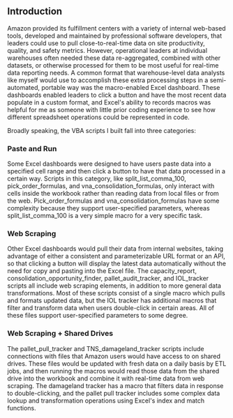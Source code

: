 ## Introduction
Amazon provided its fulfillment centers with a variety of internal web-based tools, developed and maintained by professional software developers, that leaders could use to pull close-to-real-time data on site productivity, quality, and safety metrics.  However, operational leaders at individual warehouses often needed these data re-aggregated, combined with other datasets, or otherwise processed for them to be most useful for real-time data reporting needs.  A common format that warehouse-level data analysts like myself would use to accomplish these extra processing steps in a semi-automated, portable way was the macro-enabled Excel dashboard.  These dashboards enabled leaders to click a button and have the most recent data populate in a custom format, and Excel's ability to records macros was helpful for me as someone with little prior coding experience to see how different spreadsheet operations could be represented in code.

Broadly speaking, the VBA scripts I built fall into three categories:

### Paste and Run
Some Excel dashboards were designed to have users paste data into a specified cell range and then click a button to have that data processed in a certain way.  Scripts in this category, like split_list_comma_100, pick_order_formulas, and vna_consolidation_formulas, only interact with cells inside the workbook rather than reading data from local files or from the web.  Pick_order_formulas and vna_consolidation_formulas have some complexity because they support user-specified parameters, whereas split_list_comma_100 is a very simple macro for a very specific task.

### Web Scraping
Other Excel dashboards would pull their data from internal websites, taking advantage of either a consistent and parameterizable URL format or an API, so that clicking a button will display the latest data automatically without the need for copy and pasting into the Excel file.  The capacity_report, consolidation_opportunity_finder, pallet_audit_tracker, and IOL_tracker scripts all include web scraping elements, in addition to more general data transformations. Most of these scripts consist of a single macro which pulls and formats updated data, but the IOL tracker has additional macros that filter and transform data when users double-click in certain areas.  All of these files support user-specified parameters to some degree.

### Web Scraping + Shared Drives
The pallet_pull_tracker and TNS_damageland_tracker scripts include connections with files that Amazon users would have access to on shared drives.  These files would be updated with fresh data on a daily basis by ETL jobs, and then running the macros would read those data from the shared drive into the workbook and combine it with real-time data from web scraping.  The damageland tracker has a macro that filters data in response to double-clicking, and the pallet pull tracker includes some complex data lookup and transformation operations using Excel's index and match functions.
